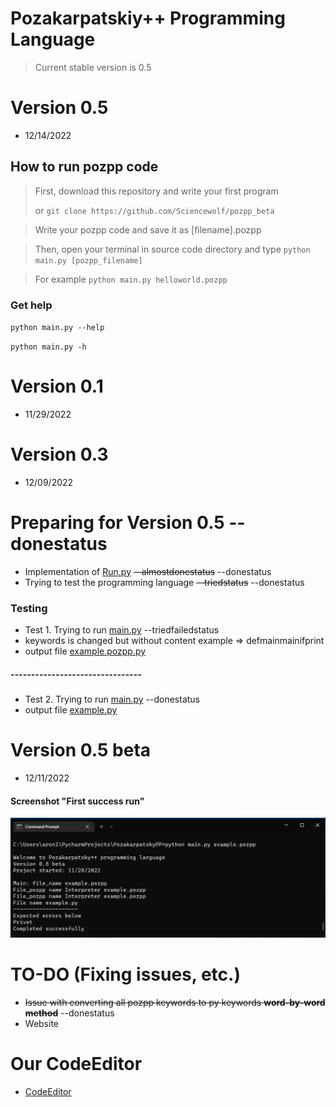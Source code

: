 # Pozakarpatskiy++ Programming Language
> Current stable version is 0.5
# Version 0.5
* 12/14/2022

## How to run pozpp code
> First, download this repository and write your first program
>
> or `git clone https://github.com/Sciencewolf/pozpp_beta`

> Write your pozpp code and save it as [filename].pozpp

> Then, open your terminal in source code directory and type 
`python main.py [pozpp_filename]`

> For example 
`python main.py helloworld.pozpp`

### Get help
`python main.py --help`

`python main.py -h`


# Version 0.1

* 11/29/2022 

# Version 0.3

* 12/09/2022

# Preparing for Version 0.5 --donestatus

* Implementation of [Run.py](https://github.com/Sciencewolf/pozpp_beta/blob/master/Run.py) ~~--almostdonestatus~~ --donestatus
* Trying to test the programming language ~~--triedstatus~~ --donestatus

### Testing
* Test 1. Trying to run [main.py](https://github.com/Sciencewolf/pozpp_beta/blob/master/main.py) --triedfailedstatus
* keywords is changed but without content example => defmainmainifprint
* output file [example.pozpp.py](https://github.com/Sciencewolf/pozpp_beta/blob/master/example.pozpp.py)
##### --------------------------------

* Test 2. Trying to run [main.py](https://github.com/Sciencewolf/pozpp_beta/blob/master/main.py)  --donestatus
* output file [example.py](https://github.com/Sciencewolf/pozpp_beta/blob/master/example.py)

# Version 0.5 beta
* 12/11/2022
#### Screenshot "First success run"
![first success run](screenshot.png)



# TO-DO (Fixing issues, etc.)
* ~~Issue with converting all pozpp keywords to py keywords **word-by-word method**~~ --donestatus
* Website 

# Our CodeEditor
* [CodeEditor](https://sciencewolf.github.io/CodeEditor/)